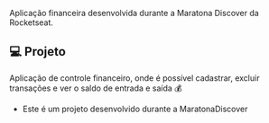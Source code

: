 Aplicação financeira desenvolvida durante a Maratona Discover da Rocketseat.

## 💻 Projeto

Aplicação de controle financeiro, onde é possível cadastrar, excluir transações e ver o saldo de entrada e saída 💰

* Este é um projeto desenvolvido durante a MaratonaDiscover